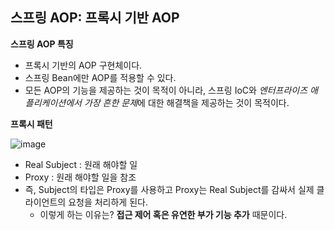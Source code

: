 ## 스프링 AOP: 프록시 기반 AOP

**스프링 AOP 특징**

- 프록시 기반의 AOP 구현체이다.
- 스프링 Bean에만 AOP를 적용할 수 있다.
- 모든 AOP의 기능을 제공하는 것이 목적이 아니라, 스프링 IoC와 *엔터프라이즈 애플리케이션에서 가장 흔한 문제*에 대한 해결책을 제공하는 것이 목적이다.



**프록시 패턴**

![image](https://user-images.githubusercontent.com/40616436/73373374-de2df600-42fb-11ea-9c36-d24a75507220.png)

- Real Subject : 원래 해야할 일
- Proxy : 원래 해야할 일을 참조
- 즉, Subject의 타입은 Proxy를 사용하고 Proxy는 Real Subject를 감싸서 실제 클라이언트의 요청을 처리하게 된다.
  - 이렇게 하는 이유는? **접근 제어 혹은 유연한 부가 기능 추가** 때문이다.

